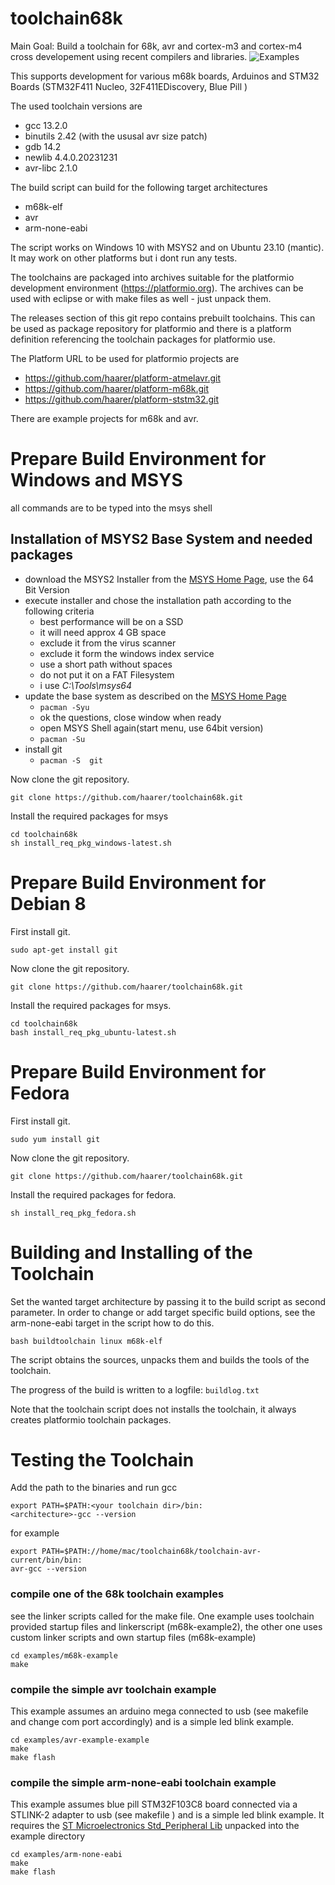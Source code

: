 # toolchain68k
Main Goal:
Build a toolchain for 68k, avr and cortex-m3 and cortex-m4 cross developement using recent compilers and libraries.
![Examples](https://github.com/haarer/toolchain68k/workflows/Examples/badge.svg)

This supports development for various m68k boards, Arduinos and STM32 Boards (STM32F411 Nucleo, 32F411EDiscovery, Blue Pill )

The used toolchain versions are
 * gcc 13.2.0
 * binutils 2.42 (with the ususal avr size patch)
 * gdb 14.2
 * newlib 4.4.0.20231231
 * avr-libc 2.1.0

The build script can build for the following target architectures
 * m68k-elf
 * avr
 * arm-none-eabi

The script works on Windows 10 with MSYS2 and on Ubuntu 23.10 (mantic). It may work on other platforms but i dont run any tests.

The toolchains are packaged into archives suitable for the platformio development environment (https://platformio.org).
The archives can be used with eclipse or with make files as well - just unpack them.

The releases section of this git repo contains prebuilt toolchains. This can be used as package repository for platformio and there is a platform definition referencing the toolchain packages for platformio use.

The Platform URL to be used for platformio projects are
 * https://github.com/haarer/platform-atmelavr.git
 * https://github.com/haarer/platform-m68k.git
 * https://github.com/haarer/platform-ststm32.git

There are example projects for m68k and avr.

# Prepare Build Environment for Windows and MSYS
all commands are to be typed into the msys shell
## Installation of  MSYS2 Base System and needed packages
  * download the MSYS2 Installer from the [MSYS Home Page](http://www.msys2.org/), use the 64 Bit Version
  * execute installer and chose the installation path according to the following criteria
    * best performance will be on a SSD
    * it will need approx 4 GB space
    * exclude it from the virus scanner
    * exclude it form the windows index service
    * use a short path without spaces
    * do not put it on a FAT Filesystem
    * i use *C:\Tools\msys64*
  * update the base system as described on the [MSYS Home Page](http://www.msys2.org/)
    * ```pacman -Syu```
    * ok the questions, close window when ready
    * open MSYS Shell again(start menu, use 64bit version)
    * ```pacman -Su```
  * install git
    * ```pacman -S  git```

Now clone the git repository.
```
git clone https://github.com/haarer/toolchain68k.git
```
Install the required packages for msys
```
cd toolchain68k
sh install_req_pkg_windows-latest.sh
```

# Prepare Build Environment for Debian 8
First install git.
```
sudo apt-get install git
```
Now clone the git repository.
```
git clone https://github.com/haarer/toolchain68k.git
```
Install the required packages for msys.
```
cd toolchain68k
bash install_req_pkg_ubuntu-latest.sh
```

# Prepare Build Environment for Fedora
First install git.
```
sudo yum install git
```
Now clone the git repository.
```
git clone https://github.com/haarer/toolchain68k.git
```
Install the required packages for fedora.
```
sh install_req_pkg_fedora.sh
```

# Building and Installing of the Toolchain    
Set the wanted target architecture by passing it to the build script as second parameter. In order to change or add target specific build options, see the arm-none-eabi target in the script how to do this.
```
bash buildtoolchain linux m68k-elf
```

The script obtains the sources, unpacks them and builds the tools of the toolchain.

The progress of the build is written to a logfile: ```buildlog.txt```

Note that the toolchain script does not installs the toolchain, it always creates platformio toolchain packages. 

# Testing the Toolchain
Add the path to the binaries and run gcc

```
export PATH=$PATH:<your toolchain dir>/bin:
<architecture>-gcc --version
```
for example
```
export PATH=$PATH://home/mac/toolchain68k/toolchain-avr-current/bin/bin:
avr-gcc --version
```

### compile one of the 68k toolchain examples
see the linker scripts called for the make file.
One example uses toolchain provided startup files and linkerscript (m68k-example2), the other one uses custom linker scripts and own startup files (m68k-example)

```
cd examples/m68k-example
make 
```


### compile the simple avr toolchain example
This example assumes an arduino mega connected to usb (see makefile and change com port accordingly) and is a simple led blink example.
```
cd examples/avr-example-example
make 
make flash
```

### compile the simple arm-none-eabi toolchain example
This example assumes blue pill STM32F103C8 board  connected via a STLINK-2 adapter to usb (see makefile ) and is a simple led blink example.
It requires the [ST Microelectronics Std_Peripheral Lib][1] unpacked into the example directory
```
cd examples/arm-none-eabi
make 
make flash
```

  [1]: https://www.st.com/content/ccc/resource/technical/software/firmware/48/ab/e5/17/0d/79/43/74/stsw-stm32054.zip/files/stsw-stm32054.zip/_jcr_content/translations/en.stsw-stm32054.zip
